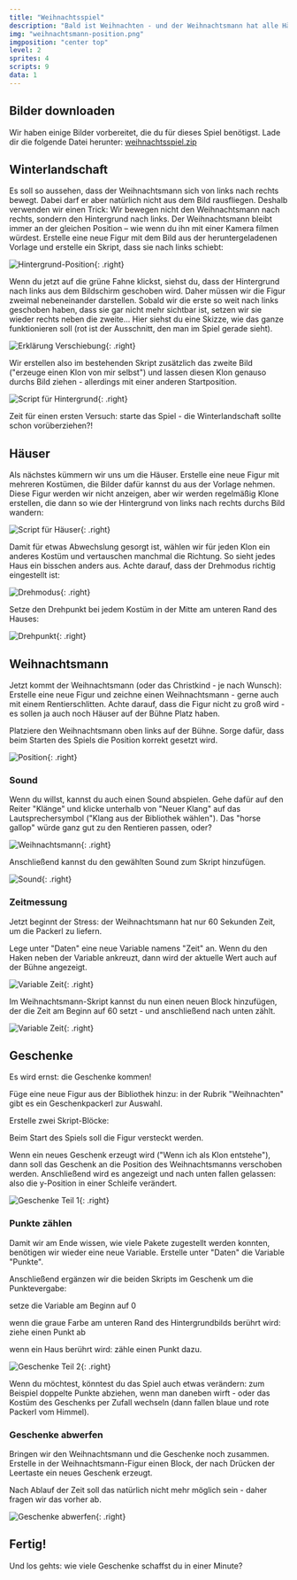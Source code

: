 ```yaml
---
title: "Weihnachtsspiel"
description: "Bald ist Weihnachten - und der Weihnachtsmann hat alle Hände voll zu tun, um die Geschenke rechtzeitig in die Häuser zu bringen. Wie viel schaffst du in einer Minute?"
img: "weihnachtsmann-position.png"
imgposition: "center top"
level: 2
sprites: 4
scripts: 9
data: 1
---
```


## Bilder downloaden

Wir haben einige Bilder vorbereitet, die du für dieses Spiel benötigst. Lade dir die folgende Datei herunter:
[weihnachtsspiel.zip](Weihnachtsspiel.zip)

## Winterlandschaft

Es soll so aussehen, dass der Weihnachtsmann sich von links nach rechts bewegt. Dabei darf er aber natürlich nicht aus dem Bild rausfliegen. Deshalb verwenden wir einen Trick: Wir bewegen nicht den Weihnachtsmann nach rechts, sondern den Hintergrund nach links. Der Weihnachtsmann bleibt immer an der gleichen Position – wie wenn du ihn mit einer Kamera filmen würdest.
Erstelle eine neue Figur mit dem Bild aus der heruntergeladenen Vorlage und erstelle ein Skript, dass sie nach links schiebt:

![Hintergrund-Position](hintergrund-position.PNG){: .right}

Wenn du jetzt auf die grüne Fahne klickst, siehst du, dass der Hintergrund nach links aus dem Bildschirm geschoben wird. Daher müssen wir die Figur zweimal nebeneinander darstellen. Sobald wir die erste so weit nach links geschoben haben, dass sie gar nicht mehr sichtbar ist, setzen wir sie wieder rechts neben die zweite... Hier siehst du eine Skizze, wie das ganze funktionieren soll (rot ist der Ausschnitt, den man im Spiel gerade sieht).

![Erklärung Verschiebung](Hintergrund-Skizze.png){: .right}

Wir erstellen also im bestehenden Skript zusätzlich das zweite Bild ("erzeuge einen Klon von mir selbst") und lassen diesen Klon genauso durchs Bild ziehen - allerdings mit einer anderen Startposition.

![Script für Hintergrund](hintergrund-script.png){: .right}

Zeit für einen ersten Versuch: starte das Spiel - die Winterlandschaft sollte schon vorüberziehen?!

## Häuser

Als nächstes kümmern wir uns um die Häuser. Erstelle eine neue Figur mit mehreren Kostümen, die Bilder dafür kannst du aus der Vorlage nehmen. Diese Figur werden wir nicht anzeigen, aber wir werden regelmäßig Klone erstellen, die dann so wie der Hintergrund von links nach rechts durchs Bild wandern:

![Script für Häuser](haus-script.PNG){: .right}

Damit für etwas Abwechslung gesorgt ist, wählen wir für jeden Klon ein anderes Kostüm und vertauschen manchmal die Richtung. So sieht jedes Haus ein bisschen anders aus. Achte darauf, dass der Drehmodus richtig eingestellt ist:

![Drehmodus](Haus-Drehmodus.png){: .right}

Setze den Drehpunkt bei jedem Kostüm in der Mitte am unteren Rand des Hauses:

![Drehpunkt](Haus-Drehpunkt.PNG){: .right}

## Weihnachtsmann

Jetzt kommt der Weihnachtsmann (oder das Christkind - je nach Wunsch): Erstelle eine neue Figur und zeichne einen Weihnachtsmann - gerne auch mit einem Rentierschlitten. Achte darauf, dass die Figur nicht zu groß wird - es sollen ja auch noch Häuser auf der Bühne Platz haben.

Platziere den Weihnachtsmann oben links auf der Bühne. Sorge dafür, dass beim Starten des Spiels die Position korrekt gesetzt wird. 

![Position](weihnachtsmann-position.png){: .right}



### Sound
Wenn du willst, kannst du auch einen Sound abspielen. Gehe dafür auf den Reiter "Klänge" und klicke unterhalb von "Neuer Klang" auf das Lautsprechersymbol ("Klang aus der Bibliothek wählen"). Das "horse gallop" würde ganz gut zu den Rentieren passen, oder?

![Weihnachtsmann](sound-selection.png){: .right}

Anschließend kannst du den gewählten Sound zum Skript hinzufügen.

![Sound](sound.png){: .right}

### Zeitmessung

Jetzt beginnt der Stress: der Weihnachtsmann hat nur 60 Sekunden Zeit, um die Packerl zu liefern.

Lege unter "Daten" eine neue Variable namens "Zeit" an. Wenn du den Haken neben der Variable ankreuzt, dann wird der aktuelle Wert auch auf der Bühne angezeigt.

![Variable Zeit](variable-time.PNG){: .right}

Im Weihnachtsmann-Skript kannst du nun einen neuen Block hinzufügen, der die Zeit am Beginn auf 60 setzt - und anschließend nach unten zählt.

![Variable Zeit](weihnachtsmann-timeout.PNG){: .right}

## Geschenke

Es wird ernst: die Geschenke kommen!

Füge eine neue Figur aus der Bibliothek hinzu: in der Rubrik "Weihnachten" gibt es ein Geschenkpackerl zur Auswahl.

Erstelle zwei Skript-Blöcke:

Beim Start des Spiels soll die Figur versteckt werden.

Wenn ein neues Geschenk erzeugt wird ("Wenn ich als Klon entstehe"), dann soll das Geschenk an die Position des Weihnachtsmanns verschoben werden. Anschließend wird es angezeigt und nach unten fallen gelassen: also die y-Position in einer Schleife verändert.

![Geschenke Teil 1](gift-scripts-basic.PNG){: .right}

### Punkte zählen

Damit wir am Ende wissen, wie viele Pakete zugestellt werden konnten, benötigen wir wieder eine neue Variable. Erstelle unter "Daten" die Variable "Punkte".

Anschließend ergänzen wir die beiden Skripts im Geschenk um die Punktevergabe:

setze die Variable am Beginn auf 0

wenn die graue Farbe am unteren Rand des Hintergrundbilds berührt wird: ziehe einen Punkt ab

wenn ein Haus berührt wird: zähle einen Punkt dazu.

![Geschenke Teil 2](gift-scripts-extended.PNG){: .right}

Wenn du möchtest, könntest du das Spiel auch etwas verändern: zum Beispiel doppelte Punkte abziehen, wenn man daneben wirft - oder das Kostüm des Geschenks per Zufall wechseln (dann fallen blaue und rote Packerl vom Himmel).

### Geschenke abwerfen

Bringen wir den Weihnachtsmann und die Geschenke noch zusammen. Erstelle in der Weihnachtsmann-Figur einen Block, der nach Drücken der Leertaste ein neues Geschenk erzeugt.

Nach Ablauf der Zeit soll das natürlich nicht mehr möglich sein - daher fragen wir das vorher ab.

![Geschenke abwerfen](create-gift.PNG){: .right}

## Fertig!

Und los gehts: wie viele Geschenke schaffst du in einer Minute?

